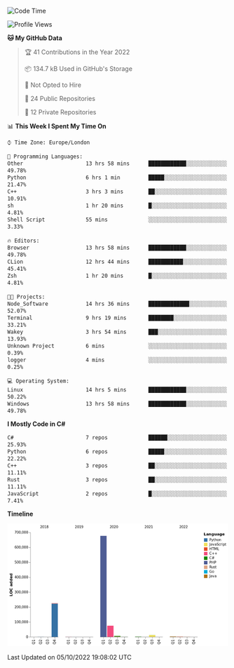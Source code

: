 <!--START_SECTION:waka-->
![Code Time](http://img.shields.io/badge/Code%20Time-294%20hrs%2014%20mins-blue)

![Profile Views](http://img.shields.io/badge/Profile%20Views-1-blue)

**🐱 My GitHub Data** 

> 🏆 41 Contributions in the Year 2022
 > 
> 📦 134.7 kB Used in GitHub's Storage 
 > 
> 🚫 Not Opted to Hire
 > 
> 📜 24 Public Repositories 
 > 
> 🔑 12 Private Repositories  
 > 
📊 **This Week I Spent My Time On** 

```text
⌚︎ Time Zone: Europe/London

💬 Programming Languages: 
Other                    13 hrs 58 mins      ████████████░░░░░░░░░░░░░   49.78% 
Python                   6 hrs 1 min         █████░░░░░░░░░░░░░░░░░░░░   21.47% 
C++                      3 hrs 3 mins        ██░░░░░░░░░░░░░░░░░░░░░░░   10.91% 
sh                       1 hr 20 mins        █░░░░░░░░░░░░░░░░░░░░░░░░   4.81% 
Shell Script             55 mins             ░░░░░░░░░░░░░░░░░░░░░░░░░   3.33%

🔥 Editors: 
Browser                  13 hrs 58 mins      ████████████░░░░░░░░░░░░░   49.78% 
CLion                    12 hrs 44 mins      ███████████░░░░░░░░░░░░░░   45.41% 
Zsh                      1 hr 20 mins        █░░░░░░░░░░░░░░░░░░░░░░░░   4.81%

🐱‍💻 Projects: 
Node_Software            14 hrs 36 mins      █████████████░░░░░░░░░░░░   52.07% 
Terminal                 9 hrs 19 mins       ████████░░░░░░░░░░░░░░░░░   33.21% 
Wakey                    3 hrs 54 mins       ███░░░░░░░░░░░░░░░░░░░░░░   13.93% 
Unknown Project          6 mins              ░░░░░░░░░░░░░░░░░░░░░░░░░   0.39% 
logger                   4 mins              ░░░░░░░░░░░░░░░░░░░░░░░░░   0.25%

💻 Operating System: 
Linux                    14 hrs 5 mins       ████████████░░░░░░░░░░░░░   50.22% 
Windows                  13 hrs 58 mins      ████████████░░░░░░░░░░░░░   49.78%

```

**I Mostly Code in C#** 

```text
C#                       7 repos             ██████░░░░░░░░░░░░░░░░░░░   25.93% 
Python                   6 repos             █████░░░░░░░░░░░░░░░░░░░░   22.22% 
C++                      3 repos             ██░░░░░░░░░░░░░░░░░░░░░░░   11.11% 
Rust                     3 repos             ██░░░░░░░░░░░░░░░░░░░░░░░   11.11% 
JavaScript               2 repos             █░░░░░░░░░░░░░░░░░░░░░░░░   7.41%

```


**Timeline**

![Chart not found](https://raw.githubusercontent.com/Jirubizu/Jirubizu/master/charts/bar_graph.png) 


 Last Updated on 05/10/2022 19:08:02 UTC
<!--END_SECTION:waka-->